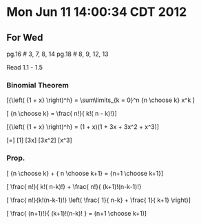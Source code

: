 # Mon Jun 11 14:00:34 CDT 2012

## For Wed
pg.16 # 3, 7, 8, 14
pg.18 # 8, 9, 12, 13

Read 1.1 - 1.5

### Binomial Theorem
\[{\left( {1 + x} \right)^h} = \sum\limits_{k = 0}^n {n \choose k} x^k \]

\[ {n \choose k} = \frac{ n!}{ k!( n - k)!}\]


\[{\left( {1 + x} \right)^h} = (1 + x)(1 + 3x + 3x^2 + x^3)\]

\[=\] \[1\] \[3x\] \[3x^2\] \[x^3\]


### Prop. 
\[ {n \choose k} + { n \choose k+1} = {n+1 \choose k+1}\]

\[ \frac{ n!}{ k!( n-k)!} + \frac{ n!}{ (k+1)!(n-k-1)!}

\[ \frac{ n!}{k!(n-k-1)!} \left( \frac{ 1}{ n-k} + \frac{ 1}{ k+1} \right)\]

\[ \frac{ (n+1)!}{ (k+1)!(n-k)! } = (n+1 \choose k+1)\]
